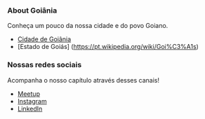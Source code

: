 ### About Goiânia
Conheça um pouco da nossa cidade e do povo Goiano.
* [Cidade de Goiânia](https://pt.wikipedia.org/wiki/Goi%C3%A2nia)
* [Estado de Goiás] (https://pt.wikipedia.org/wiki/Goi%C3%A1s)
  
### Nossas redes sociais
Acompanha o nosso capítulo através desses canais!
* [Meetup](https://www.meetup.com/owasp-goiania-chapter)
* [Instagram](https://www.instagram.com/owasp_goiania)
* [LinkedIn](https://www.linkedin.com/groups/9245182)

<!--- Comment por hora
* [Twitter](https://twitter.com/CapOwasp)
* [YouTube](https://www.youtube.com/channel/UC0X9Gbzr0O-aUt3Y-Po_Png)
--->
